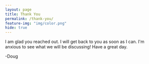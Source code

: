 ```yaml
---
layout: page
title: Thank You
permalink: /thank-you/
feature-img: "img/color.png"
hide: true
---
```


I am glad you reached out. I will get back to you as soon as I can. I'm anxious to see what we will be discussing! Have a great day.

-Doug
